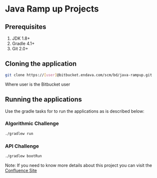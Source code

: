 # Java Ramp up Projects

## Prerequisites

1. JDK 1.8+
2. Gradle 4.1+
3. Git 2.0+

## Cloning the application

 ```bash
 git clone https://[user]@bitbucket.endava.com/scm/bd/java-rampup.git
 ```
Where user is the Bitbucket user

## Running the applications

 Use the gradle tasks for to run the applications as is described below:

### Algorithmic Challenge
 
 ```bash
 ./gradlew run
 ```

 ### API Challenge

 ```bash
 ./gradlew bootRun
 ```

 Note: If you need to know more details about this project you can visit the [Confluence Site](https://confluence.endava.com/pages/viewpage.action?pageId=28450373)